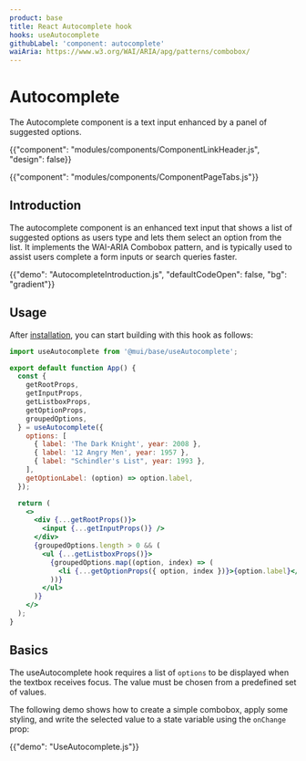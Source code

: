 ```yaml
---
product: base
title: React Autocomplete hook
hooks: useAutocomplete
githubLabel: 'component: autocomplete'
waiAria: https://www.w3.org/WAI/ARIA/apg/patterns/combobox/
---
```


# Autocomplete

<p class="description">The Autocomplete component is a text input enhanced by a panel of suggested options.</p>

{{"component": "modules/components/ComponentLinkHeader.js", "design": false}}

{{"component": "modules/components/ComponentPageTabs.js"}}

## Introduction

The autocomplete component is an enhanced text input that shows a list of suggested options as users type and lets them select an option from the list. It implements the WAI-ARIA Combobox pattern, and is typically used to assist users complete a form inputs or search queries faster.

{{"demo": "AutocompleteIntroduction.js", "defaultCodeOpen": false, "bg": "gradient"}}

## Usage

After [installation](/base/getting-started/installation/), you can start building with this hook as follows:

```jsx
import useAutocomplete from '@mui/base/useAutocomplete';

export default function App() {
  const {
    getRootProps,
    getInputProps,
    getListboxProps,
    getOptionProps,
    groupedOptions,
  } = useAutocomplete({
    options: [
      { label: 'The Dark Knight', year: 2008 },
      { label: '12 Angry Men', year: 1957 },
      { label: "Schindler's List", year: 1993 },
    ],
    getOptionLabel: (option) => option.label,
  });

  return (
    <>
      <div {...getRootProps()}>
        <input {...getInputProps()} />
      </div>
      {groupedOptions.length > 0 && (
        <ul {...getListboxProps()}>
          {groupedOptions.map((option, index) => (
            <li {...getOptionProps({ option, index })}>{option.label}</li>
          ))}
        </ul>
      )}
    </>
  );
}
```

## Basics

The useAutocomplete hook requires a list of `options` to be displayed when the textbox receives focus. The value must be chosen from a predefined set of values.

The following demo shows how to create a simple combobox, apply some styling, and write the selected value to a state variable using the `onChange` prop:

{{"demo": "UseAutocomplete.js"}}

&nbsp;
